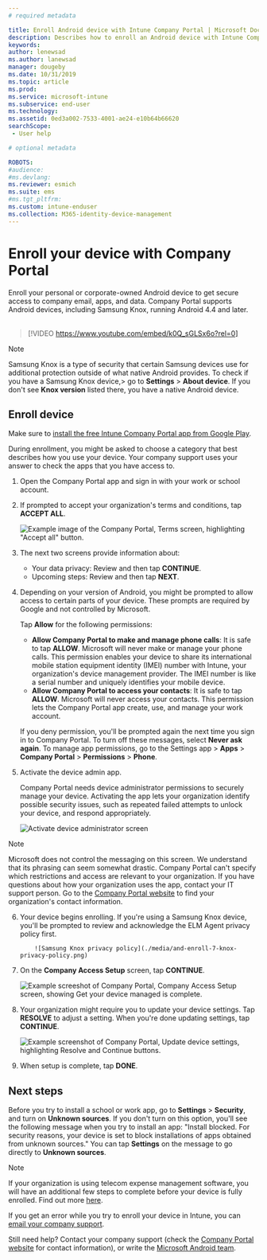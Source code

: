 ```yaml
---
# required metadata

title: Enroll Android device with Intune Company Portal | Microsoft Docs
description: Describes how to enroll an Android device with Intune Company Portal
keywords:
author: lenewsad
ms.author: lanewsad
manager: dougeby
ms.date: 10/31/2019
ms.topic: article
ms.prod:
ms.service: microsoft-intune
ms.subservice: end-user
ms.technology:
ms.assetid: 0ed3a002-7533-4001-ae24-e10b64b66620
searchScope:
 - User help

# optional metadata

ROBOTS:  
#audience:
#ms.devlang:
ms.reviewer: esmich
ms.suite: ems
#ms.tgt_pltfrm:
ms.custom: intune-enduser
ms.collection: M365-identity-device-management
---
```


# Enroll your device with Company Portal  
Enroll your personal or corporate-owned Android device to get secure access to company email, apps, and data. Company Portal supports Android devices, including Samsung Knox, running Android 4.4 and later.  
</br>
> [!VIDEO https://www.youtube.com/embed/k0Q_sGLSx6o?rel=0]

> [!NOTE]
> Samsung Knox is a type of security that certain Samsung devices use for additional 
> protection outside of what native Android provides. To check if you have a Samsung Knox device,> go to **Settings** > **About device**. If you don't see **Knox version** listed there, you have a native Android device.

## Enroll device  
Make sure to [install the free Intune Company Portal app from Google Play](https://play.google.com/store/apps/details?id=com.microsoft.windowsintune.companyportal). 

During enrollment, you might be asked to choose a category that best describes how you use your device. Your company support uses your answer to check the apps that you have access to.  

1. Open the Company Portal app and sign in with your work or school account.  

2. If prompted to accept your organization's terms and conditions, tap **ACCEPT ALL**.  

   ![Example image of the Company Portal, Terms screen, highlighting "Accept all" button.](./media/accept-terms-1911.png)  


3. The next two screens provide information about:  
    * Your data privacy: Review and then tap **CONTINUE**.  
    * Upcoming steps: Review and then tap **NEXT**.  


4. Depending on your version of Android, you might be prompted to allow access to certain parts of your device. These prompts are required by Google and not controlled by Microsoft.  

    Tap **Allow** for the following permissions:  
    * **Allow Company Portal to make and manage phone calls**: It is safe to tap **ALLOW**. Microsoft will never make or manage your phone calls.  This permission enables your device to share its international mobile station equipment identity (IMEI) number with Intune, your organization's device management provider. The IMEI number is like a serial number and uniquely identifies your mobile device.   
    * **Allow Company Portal to access your contacts**: It is safe to tap **ALLOW**. Microsoft will never access your contacts. This permission lets the Company Portal app create, use, and manage your work account.  

    If you deny permission, you'll be prompted again the next time you sign in to Company Portal. To turn off these messages, select **Never ask again**. To manage app permissions, go to the Settings app > **Apps** > **Company Portal** > **Permissions** > **Phone**.  

5. Activate the device admin app. 

    Company Portal needs device administrator permissions to securely manage your device. Activating the app lets your organization identify possible security issues, such as repeated failed attempts to unlock your device, and respond appropriately.  

    ![Activate device administrator screen](./media/activate-da-app-1911.png)  
> [!NOTE]
> Microsoft does not control the messaging on this screen. We understand that its phrasing can seem somewhat drastic. Company Portal can't specify which restrictions and access are relevant to your organization. If you have questions about how your organization uses the app, contact your IT support person. Go to the [Company Portal website](https://go.microsoft.com/fwlink/?linkid=2010980) to find your organization's contact information.  


6. Your device begins enrolling. If you're using a Samsung Knox device, you'll be prompted to review and acknowledge the ELM Agent privacy policy first.   

           ![Samsung Knox privacy policy](./media/and-enroll-7-knox-privacy-policy.png)  

7. On the **Company Access Setup** screen, tap **CONTINUE**.  

    ![Example screeshot of Company Portal, Company Access Setup screen, showing Get your device managed is complete.](./media/update-settings-1911.png)  

8. Your organization might require you to update your device settings. Tap **RESOLVE** to adjust a setting. When you're done updating settings, tap **CONTINUE**.  

   ![Example screenshot of Company Portal, Update device settings, highlighting Resolve and Continue buttons.](./media/resolve-settings-1911.png)  

9. When setup is complete, tap **DONE**.    

## Next steps  

Before you try to install a school or work app, go to **Settings** > **Security**, and turn on **Unknown sources**. If you don't turn on this option, you'll see the following message when you try to install an app: "Install blocked. For security reasons, your device is set to block installations of apps obtained from unknown sources." You can tap **Settings** on the message to go directly to **Unknown sources**.  

> [!Note]
> If your organization is using telecom expense management software, you will have an additional few steps to complete before your device is fully enrolled. Find out more [here](enroll-your-device-with-telecom-expense-management-android.md).

If you get an error while you try to enroll your device in Intune, you can [email your company support](send-logs-to-your-it-admin-by-email-android.md).  

Still need help? Contact your company support (check the [Company Portal website](https://go.microsoft.com/fwlink/?linkid=2010980) for contact information), or write the <a href="mailto:wintunedroidfbk@microsoft.com?subject=I'm having trouble with enrolling my Android device&body=Describe the issue you're experiencing here.">Microsoft Android team</a>.
